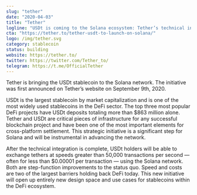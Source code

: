 ```yaml
---
slug: "tether"
date: "2020-04-03"
title: "Tether"
logline: "USDt is coming to the Solana ecosystem: Tether’s technical integration will integrate the largest stablecoin by market capitalization and enable exchange at an unprecedented speed."
cta: "https://tether.to/tether-usdt-to-launch-on-solana/"
logo: /img/tether.svg
category: stablecoin
status: building
website: https://tether.to/
twitter: https://twitter.com/Tether_to/
telegram: https://t.me/OfficialTether
---
```


Tether is bringing the USDt stablecoin to the Solana network. The initiative was first announced on Tether’s website on September 9th, 2020.

USDt is the largest stablecoin by market capitalization and is one of the most widely used stablecoins in the DeFi sector. The top three most popular DeFi projects have USDt deposits totaling more than \$863 million alone. Tether and USDt are critical pieces of infrastructure for any successful blockchain project and have been one of the most important elements for cross-platform settlement. This strategic initiative is a significant step for Solana and will be instrumental in advancing the network.

After the technical integration is complete, USDt holders will be able to exchange tethers at speeds greater than 50,000 transactions per second — often for less than \$0.00001 per transaction — using the Solana network. Both are step-function improvements to the status quo. Speed and costs are two of the largest barriers holding back DeFi today. This new initiative will open up entirely new design space and use cases for stablecoins within the DeFi ecosystem.
